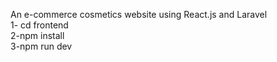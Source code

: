 An e-commerce cosmetics website using React.js and Laravel <br/>
1- cd frontend<br/>
2-npm install <br/>
3-npm run dev <br/>
